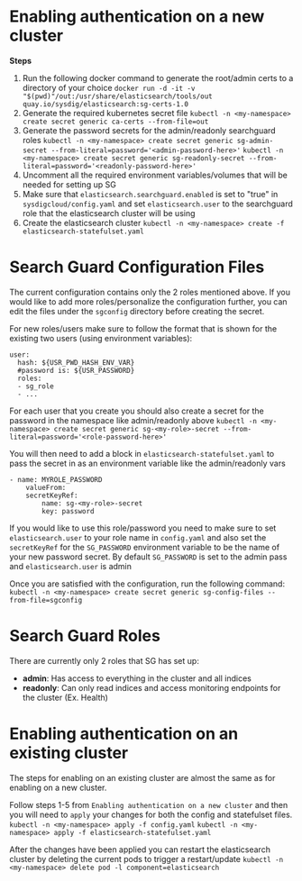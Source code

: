 # Enabling authentication on a new cluster

**Steps**

1. Run the following docker command to generate the root/admin certs to a directory of your choice
`docker run -d -it -v "$(pwd)"/out:/usr/share/elasticsearch/tools/out quay.io/sysdig/elasticsearch:sg-certs-1.0`
2. Generate the required kubernetes secret file 
`kubectl -n <my-namespace> create secret generic ca-certs --from-file=out`
3. Generate the password secrets for the admin/readonly searchguard roles
`kubectl -n <my-namespace> create secret generic sg-admin-secret --from-literal=password='<admin-password-here>'`
`kubectl -n <my-namespace> create secret generic sg-readonly-secret --from-literal=password='<readonly-password-here>'`
4. Uncomment all the required environment variables/volumes that will be needed for setting up SG
5. Make sure that `elasticsearch.searchguard.enabled` is set to "true" in `sysdigcloud/config.yaml` and set `elasticsearch.user` to the searchguard role that the elasticsearch cluster will be using
6. Create the elasticsearch cluster `kubectl -n <my-namespace> create -f elasticsearch-statefulset.yaml`

# Search Guard Configuration Files

The current configuration contains only the 2 roles mentioned above. If you would like to add more roles/personalize the configuration further, you can edit the files under the `sgconfig` directory before creating the secret. 

For new roles/users make sure to follow the format that is shown for the existing two users (using environment variables):
```
user:
  hash: ${USR_PWD_HASH_ENV_VAR}
  #password is: ${USR_PASSWORD}
  roles:
  - sg_role
  - ...
```
For each user that you create you should also create a secret for the password in the namespace like admin/readonly above
`kubectl -n <my-namespace> create secret generic sg-<my-role>-secret --from-literal=password='<role-password-here>'`

You will then need to add a block in `elasticsearch-statefulset.yaml` to pass the secret in as an environment variable like the admin/readonly vars

```
- name: MYROLE_PASSWORD
    valueFrom:
    secretKeyRef:
        name: sg-<my-role>-secret
        key: password
```

If you would like to use this role/password you need to make sure to set `elasticsearch.user` to your role name in `config.yaml` and also set the `secretKeyRef` for the `SG_PASSWORD` environment variable to be the name of your new password secret. By default `SG_PASSWORD` is set to the admin pass and `elasticsearch.user` is admin

Once you are satisfied with the configuration, run the following command:
`kubectl -n <my-namespace> create secret generic sg-config-files --from-file=sgconfig`

# Search Guard Roles

There are currently only 2 roles that SG has set up:
- **admin**: Has access to everything in the cluster and all indices
- **readonly**: Can only read indices and access monitoring endpoints for the cluster (Ex. Health)

# Enabling authentication on an existing cluster

The steps for enabling on an existing cluster are almost the same as for enabling on a new cluster.

Follow steps 1-5 from `Enabling authentication on a new cluster` and then you will need to `apply` your changes for both the config and statefulset files.
`kubectl -n <my-namespace> apply -f config.yaml`
`kubectl -n <my-namespace> apply -f elasticsearch-statefulset.yaml`

After the changes have been applied you can restart the elasticsearch cluster by deleting the current pods to trigger a restart/update
`kubectl -n <my-namespace> delete pod -l component=elasticsearch`
